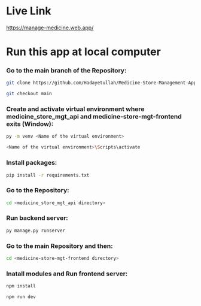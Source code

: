 # Live Link

https://manage-medicine.web.app/

# Run this app at local computer

### Go to the main branch of the Repository:

```bash
git clone https://github.com/Hadayetullah/Medicine-Store-Management-App.git
```

```bash
git checkout main
```

### Create and activate virtual environment where medicine_store_mgt_api and medicine-store-mgt-frontend exits (Window):

```bash
py -m venv <Name of the virtual environment>
```

```bash
<Name of the virtual environment>\Scripts\activate
```

### Install packages:

```bash
pip install -r requirements.txt
```

### Go to the Repository:

```bash
cd <medicine_store_mgt_api directory>
```

### Run backend server:

```bash
py manage.py runserver
```

### Go to the main Repository and then:

```bash
cd <medicine-store-mgt-frontend directory>
```

### Inatall modules and Run frontend server:

```bash
npm install
```

```bash
npm run dev
```
